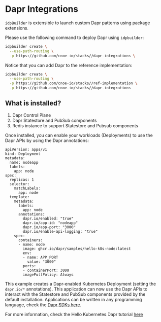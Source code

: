 # Dapr Integrations 

`idpBuilder` is extensible to launch custom Dapr patterns using package extensions. 

Please use the following command to deploy Dapr using `idpbuilder`:

```bash
idpbuilder create \
  --use-path-routing \
  -p https://github.com/cnoe-io/stacks//dapr-integrations \
```

Notice that you can add Dapr to the reference implementation:

```bash
idpbuilder create \
  --use-path-routing \
  -p https://github.com/cnoe-io/stacks//ref-implementation \
  -p https://github.com/cnoe-io/stacks//dapr-integrations
```

## What is installed?

1. Dapr Control Plane
1. Dapr Statestore and PubSub components
2. Redis instance to support Statestore and Pubsub components

Once installed, you can enable your workloads (Deployments) to use the Dapr APIs by using the Dapr annotations:

```
apiVersion: apps/v1
kind: Deployment
metadata:
  name: nodeapp
  labels:
    app: node
spec:
  replicas: 1
  selector:
    matchLabels:
      app: node
  template:
    metadata:
      labels:
        app: node
      annotations:
        dapr.io/enabled: "true"
        dapr.io/app-id: "nodeapp"
        dapr.io/app-port: "3000"
        dapr.io/enable-api-logging: "true"
    spec:
      containers:
      - name: node
        image: ghcr.io/dapr/samples/hello-k8s-node:latest
        env:
        - name: APP_PORT
          value: "3000"
        ports:
        - containerPort: 3000
        imagePullPolicy: Always
```
This example creates a Dapr-enabled Kubernetes Deployment (setting the `dapr.io/*` annotations). This application can now use the Dapr APIs to interact with the Statestore and PubSub components provided by the default installation. Applications can be written in any programming language, check the [Dapr SDKs here](https://docs.dapr.io/developing-applications/sdks/).

For more information, check the Hello Kubernetes Dapr tutorial [here](https://github.com/dapr/quickstarts/tree/master/tutorials/hello-kubernetes)


